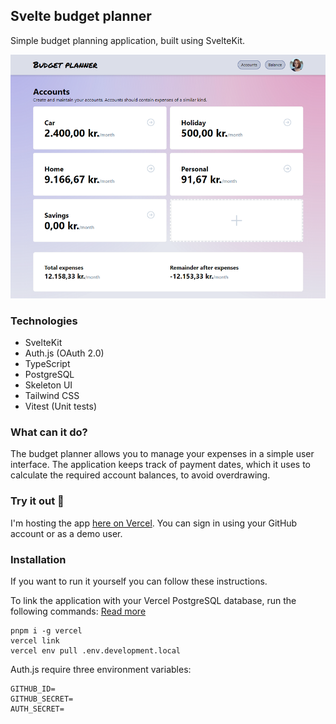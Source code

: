## Svelte budget planner

Simple budget planning application, built using SvelteKit.

<img src="screenshot_01.png">

### Technologies

- SvelteKit
- Auth.js (OAuth 2.0)
- TypeScript
- PostgreSQL
- Skeleton UI
- Tailwind CSS
- Vitest (Unit tests)

### What can it do?

The budget planner allows you to manage your expenses in a simple user interface. The application keeps track of payment dates, which it uses to calculate the required account balances, to avoid overdrawing.

### Try it out 🚀

I'm hosting the app [here on Vercel](https://svelte-budget-planner.vercel.app/). You can sign in using your GitHub account or as a demo user.

### Installation

If you want to run it yourself you can follow these instructions.

To link the application with your Vercel PostgreSQL database, run the following commands:
[Read more](https://vercel.com/docs/cli)

```
pnpm i -g vercel
vercel link
vercel env pull .env.development.local
```

Auth.js require three environment variables:

```
GITHUB_ID=
GITHUB_SECRET=
AUTH_SECRET=
```
